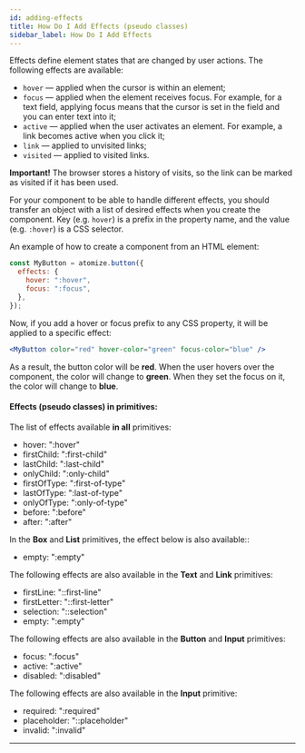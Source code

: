 ```yaml
---
id: adding-effects
title: How Do I Add Effects (pseudo classes)
sidebar_label: How Do I Add Effects
---
```


Effects define element states that are changed by user actions. The following effects are available:

- `hover` — applied when the cursor is within an element;
- `focus` — applied when the element receives focus. For example, for a text field, applying focus means that the cursor is set in the field and you can enter text into it;
- `active` — applied when the user activates an element. For example, a link becomes active when you click it;
- `link` — applied to unvisited links;
- `visited` — applied to visited links.

**Important!** The browser stores a history of visits, so the link can be marked as visited if it has been used.

For your component to be able to handle different effects, you should transfer an object with a list of desired effects when you create the component. Key (e.g. `hover`) is a prefix in the property name, and the value (e.g. `:hover`) is a CSS selector.

An example of how to create a component from an HTML element:

```js
const MyButton = atomize.button({
  effects: {
    hover: ":hover",
    focus: ":focus",
  },
});
```

Now, if you add a hover or focus prefix to any CSS property, it will be applied to a specific effect:

```jsx
<MyButton color="red" hover-color="green" focus-color="blue" />
```

As a result, the button color will be **red**. When the user hovers over the component, the color will change to **green**. When they set the focus on it, the color will change to **blue**.

#### Effects (pseudo classes) in primitives:

The list of effects available **in all** primitives:

- hover: ":hover"
- firstChild: ":first-child"
- lastChild: ":last-child"
- onlyChild: ":only-child"
- firstOfType: ":first-of-type"
- lastOfType: ":last-of-type"
- onlyOfType: ":only-of-type"
- before: ":before"
- after: ":after"

In the **Box** and **List** primitives, the effect below is also available::

- empty: ":empty"

The following effects are also available in the **Text** and **Link** primitives:

- firstLine: "::first-line"
- firstLetter: "::first-letter"
- selection: "::selection"
- empty: ":empty"

The following effects are also available in the **Button** and **Input** primitives:

- focus: ":focus"
- active: ":active"
- disabled: ":disabled"

The following effects are also available in the **Input** primitive:

- required: ":required"
- placeholder: "::placeholder"
- invalid: ":invalid"

---
